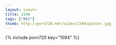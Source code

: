 ```yaml
--- 
layout: sieutv
title: 1594
tags: ["001"]
thumb: http://porn720.net/video/1594/poster.jpg
---
```

{% include porn720 key="1594" %} 
